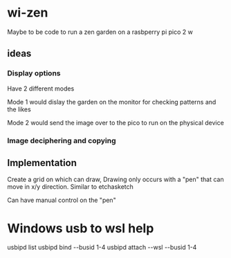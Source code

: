 # wi-zen
Maybe to be code to run a zen garden on a rasbperry pi pico 2 w



## ideas

### Display options

Have 2 different modes

Mode 1 would dislay the garden on the monitor for checking patterns and the likes

Mode 2 would send the image over to the pico to run on the physical device

### Image deciphering and copying

## Implementation

Create a grid on which can draw, Drawing only occurs with a "pen" that can move in x/y direction. Similar to etchasketch

Can have manual control on the "pen"




# Windows usb to wsl help

usbipd list
usbipd bind --busid 1-4
usbipd attach --wsl --busid 1-4
